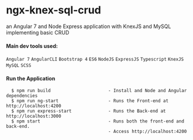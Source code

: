 # ngx-knex-sql-crud
an Angular 7 and Node Express application with KnexJS and MySQL implementing basic CRUD

#### Main dev tools used:
`Angular 7` `AngularCLI` `Bootstrap 4` `ES6` `NodeJS` `ExpressJS` `Typescript` `KnexJS` `MySQL` `SCSS`


#### Run the Application
```
  $ npm run build                      - Install and Node and Angular dependencies
  $ npm run ng-start                   - Runs the Front-end at http://localhost:4200 
  $ npm run express-start              - Runs the Back-end at http://localhost:3000
  $ npm start                          - Runs both the front-end and back-end. 
                                       - Access http://localhost:4200
```
